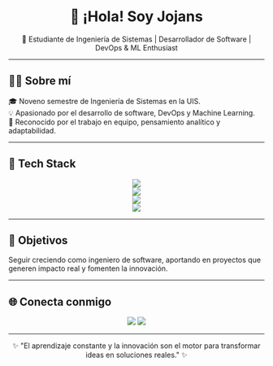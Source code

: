 <h1 align="center">👋 ¡Hola! Soy Jojans </h1>

<p align="center">
  🚀 Estudiante de Ingeniería de Sistemas | Desarrollador de Software | DevOps & ML Enthusiast  
</p>

---

## 🧑‍💻 Sobre mí  
🎓 Noveno semestre de Ingeniería de Sistemas en la UIS.  
💡 Apasionado por el desarrollo de software, DevOps y Machine Learning.  
🤝 Reconocido por el trabajo en equipo, pensamiento analítico y adaptabilidad.  

---

## 🔧 Tech Stack  

<p align="center">
  <img src="https://skillicons.dev/icons?i=java,python,cpp,r,matlab,js,html,css" /><br/>
  <img src="https://skillicons.dev/icons?i=flask,django,fastapi,tensorflow,sklearn" /><br/>
  <img src="https://skillicons.dev/icons?i=mysql,postgres,mongodb" /><br/>
  <img src="https://skillicons.dev/icons?i=docker,kubernetes,git,github" />
</p>

---

## 🎯 Objetivos  
Seguir creciendo como ingeniero de software, aportando en proyectos que generen impacto real y fomenten la innovación.

---

## 🌐 Conecta conmigo  

<p align="center">
  <a href="mailto:johan.galvis2003@gmail.com"><img src="https://img.shields.io/badge/Gmail-D14836?logo=gmail&logoColor=white"></a>
  <a href="https://www.linkedin.com/in/sebastian-galvis-040495318"><img src="https://img.shields.io/badge/LinkedIn-blue?logo=linkedin&logoColor=white"></a>
</p>

---

<p align="center">✨ "El aprendizaje constante y la innovación son el motor para transformar ideas en soluciones reales." ✨</p>
